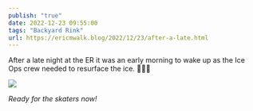 ```yaml
---
publish: "true"
date: 2022-12-23 09:55:00
tags: "Backyard Rink"
url: https://ericmwalk.blog/2022/12/23/after-a-late.html
---
```


After a late night at the ER it was an early morning to wake up as the Ice Ops crew needed to resurface the ice. 🏒🥅🧊

![](https://ericmwalk.blog/uploads/2022/47e7d2afbf.jpg)

*Ready for the skaters now!*